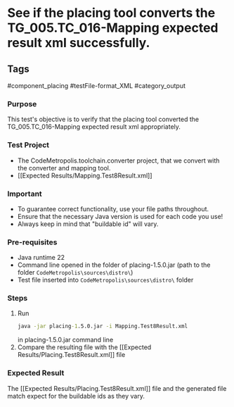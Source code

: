 # See if the placing tool converts the TG_005.TC_016-Mapping expected result xml successfully.

## Tags
#component_placing #testFile-format_XML #category_output

### Purpose
This test's objective is to verify that the placing tool converted the TG_005.TC_016-Mapping expected result xml appropriately.

### Test Project
- The CodeMetropolis.toolchain.converter project, that we convert with the converter and mapping tool.
- [[Expected Results/Mapping.Test8Result.xml]]

### Important
- To guarantee correct functionality, use your file paths throughout.  
- Ensure that the necessary Java version is used for each code you use!
- Always keep in mind that "buildable id" will vary.

### Pre-requisites
- Java runtime 22
- Command line opened in the folder of placing-1.5.0.jar (path to the folder `CodeMetropolis\sources\distro\`)
- Test file inserted into `CodeMetropolis\sources\distro\` folder

### Steps
1. Run
	```cmd
	java -jar placing-1.5.0.jar -i Mapping.Test8Result.xml
	```
	in placing-1.5.0.jar command line
2. Compare the resulting file with the [[Expected Results/Placing.Test8Result.xml]] file

### Expected Result
The [[Expected Results/Placing.Test8Result.xml]] file and the generated file match expect for the buildable ids as they vary.